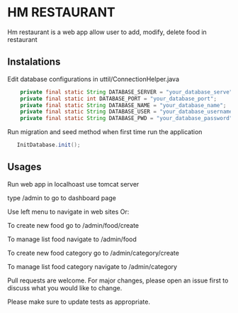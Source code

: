 # HM RESTAURANT

Hm restaurant is a web app allow user to add, modify, delete food in restaurant


## Instalations

Edit database configurations in uttil/ConnectionHelper.java

```java
    private final static String DATABASE_SERVER = "your_database_serve";
    private final static int DATABASE_PORT = "your_database_port";
    private final static String DATABASE_NAME = "your_database_name";
    private final static String DATABASE_USER = "your_database_username";
    private final static String DATABASE_PWD = "your_database_password";
```

Run migration and seed method when first time run the application

```java
   InitDatabase.init();
```

## Usages
Run web app in localhoast use tomcat server

type /admin to go to dashboard page

Use left menu to navigate in web sites Or:

To create new food go to /admin/food/create

To manage list food navigate to /admin/food

To create new food category go to /admin/category/create

To manage list food category navigate to /admin/category

Pull requests are welcome. For major changes, please open an issue first to discuss what you would like to change.

Please make sure to update tests as appropriate.


